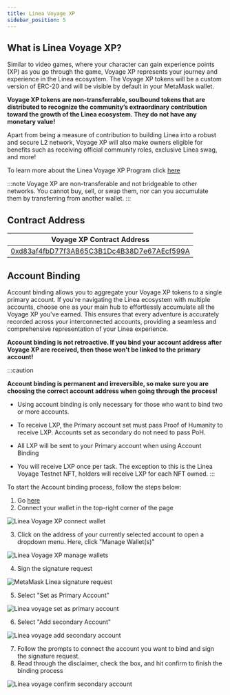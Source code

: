 ```yaml
---
title: Linea Voyage XP
sidebar_position: 5
---
```


## What is Linea Voyage XP?

Similar to video games, where your character can gain experience points (XP) as you go through the game, Voyage XP represents your journey and experience in the Linea ecosystem. The Voyage XP tokens will be a custom version of ERC-20 and will be visible by default in your MetaMask wallet.

**Voyage XP tokens are non-transferrable, soulbound tokens that are distributed to recognize the community’s extraordinary contribution toward the growth of the Linea ecosystem. They do not have any monetary value!**

Apart from being a measure of contribution to building Linea into a robust and secure L2 network, Voyage XP will also make owners eligible for benefits such as receiving official community roles, exclusive Linea swag, and more!

To learn more about the Linea Voyage XP Program click [here](https://linea.mirror.xyz/sl3dN6bP3h0Uxhh5yA_jqy9UFayjqCeChRvOSi1U3B8)

:::note Voyage XP are non-transferable and not bridgeable to other networks. You cannot buy, sell, or swap them, nor can you accumulate them by transferring from another wallet. :::

## Contract Address

| Voyage XP Contract Address |
| --- |
| [0xd83af4fbD77f3AB65C3B1Dc4B38D7e67AEcf599A](https://lineascan.build/address/0xd83af4fbD77f3AB65C3B1Dc4B38D7e67AEcf599A) |

## Account Binding

Account binding allows you to aggregate your Voyage XP tokens to a single primary account. If you're navigating the Linea ecosystem with multiple accounts, choose one as your main hub to effortlessly accumulate all the Voyage XP you've earned. This ensures that every adventure is accurately recorded across your interconnected accounts, providing a seamless and comprehensive representation of your Linea experience.

**Account binding is not retroactive. If you bind your account address after Voyage XP are received, then those won't be linked to the primary account!**

:::caution

**Account binding is permanent and irreversible, so make sure you are choosing the correct account address when going through the process!**

- Using account binding is only necessary for those who want to bind two or more accounts.

- To receive LXP, the Primary account set must pass Proof of Humanity to receive LXP. Accounts set as secondary do not need to pass PoH.

- All LXP will be sent to your Primary account when using Account Binding

- You will receive LXP once per task. The exception to this is the Linea Voyage Testnet NFT, holders will receive LXP for each NFT owned. :::

To start the Account binding process, follow the steps below:

1. Go [here](https://linea.build/activations)
2. Connect your wallet in the top-right corner of the page

<div class="center-container">
  <div class="img-large">
    <img
      src="/img/article_images/Use_Linea/Linea_voyage_xp/Linea_Voyage_connect_wallet.png"
      alt="Linea Voyage XP connect wallet"
    />
  </div>
</div>

3. Click on the address of your currently selected account to open a dropdown menu. Here, click "Manage Wallet(s)"

<div class="center-container">
  <div class="img-large">
    <img
      src="/img/article_images/Use_Linea/Linea_voyage_xp/Linea_Voyage_manage_wallets.png"
      alt="Linea Voyage XP manage wallets"
    />
  </div>
</div>

4. Sign the signature request

<div class="center-container">
  <div class="img-small">
    <img
      src="/img/article_images/Use_Linea/Linea_voyage_xp/Linea_Voyage_signature_request.png"
      alt="MetaMask Linea signature request"
    />
  </div>
</div>

5. Select "Set as Primary Account"

<div class="center-container">
  <div class="img-small">
    <img
      src="/img/article_images/Use_Linea/Linea_voyage_xp/Linea_Voyage_set_primary_account.png"
      alt="Linea voyage set as primary account"
    />
  </div>
</div>

6. Select "Add secondary Account"

<div class="center-container">
  <div class="img-small">
    <img
      src="/img/article_images/Use_Linea/Linea_voyage_xp/Linea_Voyage_set_secondary_account.png"
      alt="Linea voyage add secondary account"
    />
  </div>
</div>

7. Follow the prompts to connect the account you want to bind and sign the signature request.
8. Read through the disclaimer, check the box, and hit confirm to finish the binding process

<div class="center-container">
  <div class="img-small">
    <img
      src="/img/article_images/Use_Linea/Linea_voyage_xp/Linea_Voyage_confirm_accounts.png"
      alt="Linea voyage confirm secondary account"
    />
  </div>
</div>
